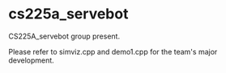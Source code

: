# cs225a_servebot

CS225A_servebot group present.

Please refer to simviz.cpp and demo1.cpp for the team's major development.
